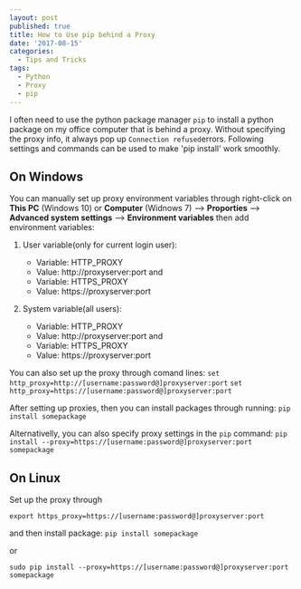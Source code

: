 ```yaml
---
layout: post
published: true
title: How to Use pip behind a Proxy
date: '2017-08-15'
categories:
  - Tips and Tricks
tags:
  - Python
  - Proxy
  - pip
---
```

I often need to use the python package manager `pip` to install a python package on my office computer that is behind a proxy. Without specifying the proxy info, it always pop up `Connection refused`errors. Following settings and commands can be used to make 'pip install' work smoothly.
<!--more-->

## On Windows
You can manually set up proxy environment variables through right-click on **This PC** (Windows 10) or **Computer** (Widnows 7) --> **Proporties** --> **Advanced system settings** --> **Environment variables** then add environment variables:

1. User variable(only for current login user):

    - Variable: HTTP_PROXY
    - Value: http://proxyserver:port
   and 
    - Variable: HTTPS_PROXY
    - Value: https://proxyserver:port
    
2. System variable(all users):

    - Variable: HTTP_PROXY
    - Value: http://proxyserver:port
   and 
    - Variable: HTTPS_PROXY
    - Value: https://proxyserver:port

You can also set up the proxy through comand lines:
`set http_proxy=http://[username:password@]proxyserver:port`
`set http_proxy=https://[username:password@]proxyserver:port`

After setting up proxies, then you can install packages through running:
`pip install somepackage`

Alternativelly, you can also specify proxy settings in the `pip` command:
`pip install --proxy=https://[username:password@]proxyserver:port somepackage`

## On Linux
Set up the proxy through

`export https_proxy=https://[username:password@]proxyserver:port` 

and then install package:
`pip install somepackage`

or

`sudo pip install --proxy=https://[username:password@]proxyserver:port somepackage`
